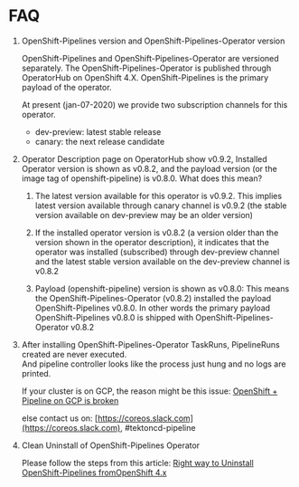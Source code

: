 # FAQ

1. OpenShift-Pipelines version and OpenShift-Pipelines-Operator version

    OpenShift-Pipelines and OpenShift-Pipelines-Operator are versioned
    separately. The OpenShift-Pipelines-Operator is published through OperatorHub on OpenShift 4.X.
    OpenShift-Pipelines is the primary payload of the operator.

    At present (jan-07-2020) we provide two subscription channels for this operator.

    - dev-preview: latest stable release
    - canary: the next release candidate

1. Operator Description page on OperatorHub show v0.9.2, Installed Operator version is 
shown as v0.8.2, and the payload version (or the image tag of openshift-pipeline) is v0.8.0. What
does this mean?

    1. The latest version available for this operator is v0.9.2. This 
    implies latest version available through canary channel is v0.9.2
     (the stable version available on dev-preview may be an older version)

    1. If the installed operator version is v0.8.2 (a version older than the
    version shown in the operator description), it indicates that the operator 
    was installed (subscribed) through dev-preview channel and the latest stable 
    version available on the dev-preview channel is v0.8.2

    1. Payload (openshift-pipeline) version is shown as v0.8.0: This means the 
    OpenShift-Pipelines-Operator (v0.8.2) installed the payload OpenShift-Pipelines v0.8.0.
    In other words the primary payload OpenShift-Pipelines v0.8.0 is shipped with 
    OpenShift-Pipelines-Operator v0.8.2

1. After installing OpenShift-Pipelines-Operator TaskRuns, PipelineRuns created are never executed.  
And pipeline controller looks like the process just hung and no logs are printed.

    If your cluster is on GCP, the reason might be this issue: [OpenShift + Pipeline on GCP is broken](https://github.com/tektoncd/pipeline/issues/1742)

    else contact us on: [https://coreos.slack.com](https://coreos.slack.com), #tektoncd-pipeline

1. Clean Uninstall of OpenShift-Pipelines Operator

    Please follow the steps from this article: [Right way to Uninstall OpenShift-Pipelines fromOpenShift 4.x](https://medium.com/@nikhilthomas1/right-way-to-uninstall-openshift-pipelines-fromopenshift-4-x-fb2a7b7c492c)
